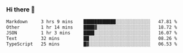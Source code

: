 ### Hi there 👋

<!--
**WShiBin/WShiBin** is a ✨ _special_ ✨ repository because its `README.md` (this file) appears on your GitHub profile.

Here are some ideas to get you started:

- 🔭 I’m currently working on ...
- 🌱 I’m currently learning ...
- 👯 I’m looking to collaborate on ...
- 🤔 I’m looking for help with ...
- 💬 Ask me about ...
- 📫 How to reach me: ...
- 😄 Pronouns: ...
- ⚡ Fun fact: ...
-->

<!--START_SECTION:waka-->

```txt
Markdown     3 hrs 9 mins    ████████████░░░░░░░░░░░░░   47.81 %
Other        1 hr 14 mins    ████▓░░░░░░░░░░░░░░░░░░░░   18.72 %
JSON         1 hr 3 mins     ████░░░░░░░░░░░░░░░░░░░░░   16.07 %
Text         32 mins         ██░░░░░░░░░░░░░░░░░░░░░░░   08.26 %
TypeScript   25 mins         █▓░░░░░░░░░░░░░░░░░░░░░░░   06.53 %
```

<!--END_SECTION:waka-->
